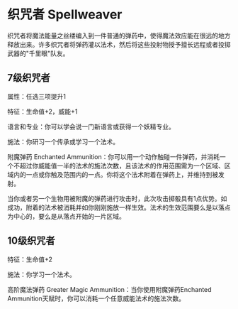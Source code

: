 # 织咒者 Spellweaver

织咒者将魔法能量之丝缕编入到一件普通的弹药中，使得魔法效应能在很远的地方释放出来。许多织咒者将弹药灌以法术，然后将这些投射物授予擅长远程或者投掷武器的"千里眼"队友。

## 7级织咒者

属性：任选三项提升1

特征：生命值+2，威能+1

语言和专业：你可以学会说一门新语言或获得一个妖精专业。

施法：你研习一个传承或学习一个法术。

附魔弹药 Enchanted
Ammunition：你可以用一个动作触碰一件弹药，并消耗一个不超过你威能值一半的法术的施法次数，且该法术的作用范围需为一个区域、区域内的一点或你触及范围内的一点。你将这个法术附着在弹药上，并维持到被发射。

当你或者另一个生物用被附魔的弹药进行攻击时，此次攻击掷骰具有1点优势。如成功，附着的法术被消耗并如你刚刚施放一样生效。法术的生效范围要么是以落点为中心的，要么是从落点开始的一片区域。

## 10级织咒者

特征：生命值+2

施法：你学习一个法术。

高阶魔法弹药 Greater Magic Ammunition：当你使用附魔弹药Enchanted
Ammunition天赋时，你可以消耗一个任意威能法术的施法次数。
